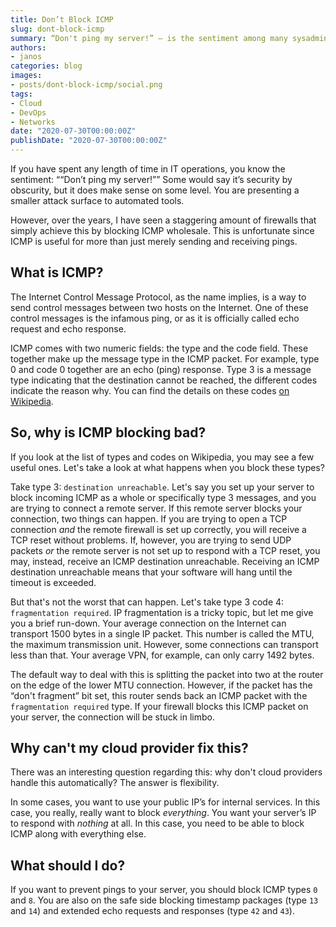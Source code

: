 ```yaml
---
title: Don’t Block ICMP
slug: dont-block-icmp
summary: “Don't ping my server!” — is the sentiment among many sysadmins, and usually leads to a full-on ICMP blocking. But, it's a terrible idea. Here's why.
authors:
- janos
categories: blog
images:
- posts/dont-block-icmp/social.png
tags:
- Cloud
- DevOps
- Networks
date: "2020-07-30T00:00:00Z"
publishDate: "2020-07-30T00:00:00Z"
---
```


If you have spent any length of time in IT operations, you know the sentiment: <q>“Don’t ping my server!”</q> Some would say it’s security by obscurity, but it does make sense on some level. You are presenting a smaller attack surface to automated tools.

However, over the years, I have seen a staggering amount of firewalls that simply achieve this by blocking ICMP wholesale. This is unfortunate since ICMP is useful for more than just merely sending and receiving pings.

## What is ICMP?

The Internet Control Message Protocol, as the name implies, is a way to send control messages between two hosts on the Internet. One of these control messages is the infamous ping, or as it is officially called echo request and echo response.

ICMP comes with two numeric fields: the type and the code field. These together make up the message type in the ICMP packet. For example, type 0 and code 0 together are an echo (ping) response. Type 3 is a message type indicating that the destination cannot be reached, the different codes indicate the reason why. You can find the details on these codes [on Wikipedia](https://en.wikipedia.org/wiki/Internet_Control_Message_Protocol#Control_messages).

## So, why is ICMP blocking bad?

If you look at the list of types and codes on Wikipedia, you may see a few useful ones. Let's take a look at what happens when you block these types?

Take type 3: `destination unreachable`. Let's say you set up your server to block incoming ICMP as a whole or specifically type 3 messages, and you are trying to connect a remote server. If this remote server blocks your connection, two things can happen. If you are trying to open a TCP connection *and* the remote firewall is set up correctly, you will receive a TCP reset without problems. If, however, you are trying to send UDP packets *or* the remote server is not set up to respond with a TCP reset, you may, instead, receive an ICMP destination unreachable. Receiving an ICMP destination unreachable means that your software will hang until the timeout is exceeded.

But that's not the worst that can happen. Let's take type 3 code 4: `fragmentation required`. IP fragmentation is a tricky topic, but let me give you a brief run-down. Your average connection on the Internet can transport 1500 bytes in a single IP packet. This number is called the MTU, the maximum transmission unit. However, some connections  can transport less than that. Your average VPN, for example, can only carry 1492 bytes.

The default way to deal with this is splitting the packet into two at the router on the edge of the lower MTU connection. However, if the packet has the &ldquo;don't fragment&rdquo; bit set, this router sends back an ICMP packet with the `fragmentation required` type. If your firewall blocks this ICMP packet on your server, the connection will be stuck in limbo.

## Why can't my cloud provider fix this?

There was an interesting question regarding this: why don't cloud providers handle this automatically? The answer is flexibility.

In some cases, you want to use your public IP’s for internal services. In this case, you really, really want to block *everything*. You want your server’s IP to respond with *nothing* at all. In this case, you need to be able to block ICMP along with everything else.

## What should I do?

If you want to prevent pings to your server, you should block ICMP types `0` and `8`. You are also on the safe side blocking timestamp packages (type `13` and `14`) and extended echo requests and responses (type `42` and `43`). 